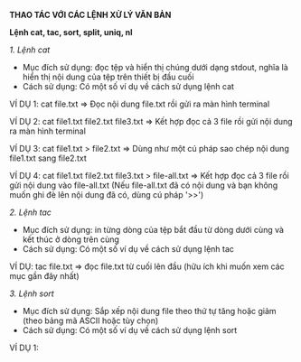 **THAO TÁC VỚI CÁC LỆNH XỬ LÝ VĂN BẢN**

**Lệnh cat, tac, sort, split, uniq, nl**

*1. Lệnh cat*
- Mục đích sử dụng: đọc tệp và hiển thị chúng dưới dạng stdout, nghĩa là hiển thị nội dung của tệp trên thiết bị đầu cuối
- Cách sử dụng: Có một số ví dụ về cách sử dụng lệnh cat

VÍ DỤ 1: cat file.txt => Đọc nội dung file.txt rồi gửi ra màn hình terminal

VÍ DỤ 2: cat file1.txt file2.txt file3.txt => Kết hợp đọc cả 3 file rồi gửi nội dung ra màn hình terminal

VÍ DỤ 3: cat file1.txt > file2.txt => Dùng như một cú pháp sao chép nội dung file1.txt sang file2.txt

VÍ DỤ 4: cat file1.txt file2.txt file3.txt > file-all.txt => Kết hợp đọc cả 3 file rồi gửi nội dung vào file-all.txt (Nếu file-all.txt đã có nội dung và bạn không muốn ghi đè lên nội dung đã có, dùng cú pháp '>>')

*2. Lệnh tac*
- Mục đích sử dụng: in từng dòng của tệp bắt đầu từ dòng dưới cùng và kết thúc ở dòng trên cùng
- Cách sử dụng: Có một số ví dụ về cách sử dụng lệnh tac

VÍ DỤ: tac file.txt => đọc file.txt từ cuối lên đầu (hữu ích khi muốn xem các mục gần đây nhất)

*3. Lệnh sort*

- Mục đích sử dụng: Sắp xếp nội dung file theo thứ tự tăng hoặc giảm (theo bảng mã ASCII hoặc tùy chọn)
- Cách sử dụng: Có một số ví dụ về cách sử dụng lệnh sort

VÍ DỤ 1: 
